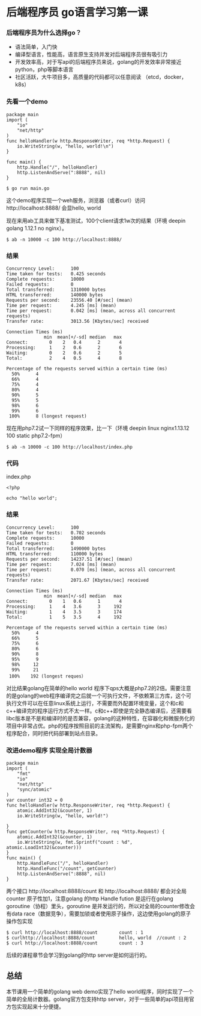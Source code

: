 # 后端程序员 go语言学习第一课

### 后端程序员为什么选择go？

- 语法简单，入门快
- 编译型语言，性能高，语言原生支持并发对后端程序员很有吸引力
- 开发效率高，对于写api的后端程序员来说，golang的开发效率非常接近python，php等脚本语言
- 社区活跃，大牛项目多，高质量的代码都可以任意阅读 （etcd，docker，k8s）

### 先看一个demo

```
package main
import (
    "io"
    "net/http"
)
func helloHandler(w http.ResponseWriter, req *http.Request) {
    io.WriteString(w, "hello, world!\n")
}

func main() {
    http.Handle("/", helloHandler)
    http.ListenAndServe(":8888", nil)
}
```

```
$ go run main.go
```

这个demo程序实现一个weh服务，浏览器（或者curl）访问 http://localhost:8888/ 会显hello, world

现在来用ab工具来做下基准测试，100个client请求1w次的结果（环境 deepin golang 1.12.1  no nginx）。
```
$ ab -n 10000 -c 100 http://localhost:8888/
```
### 结果

```
Concurrency Level:      100
Time taken for tests:   0.425 seconds
Complete requests:      10000
Failed requests:        0
Total transferred:      1310000 bytes
HTML transferred:       140000 bytes
Requests per second:    23556.40 [#/sec] (mean)
Time per request:       4.245 [ms] (mean)
Time per request:       0.042 [ms] (mean, across all concurrent requests)
Transfer rate:          3013.56 [Kbytes/sec] received

Connection Times (ms)
              min  mean[+/-sd] median   max
Connect:        0    2   0.4      2       4
Processing:     1    2   0.6      2       6
Waiting:        0    2   0.6      2       5
Total:          2    4   0.5      4       8

Percentage of the requests served within a certain time (ms)
  50%      4
  66%      4
  75%      4
  80%      4
  90%      5
  95%      5
  98%      6
  99%      6
 100%      8 (longest request)
```

现在用php7.2试一下同样的程序效果，比一下（环境 deepin linux nginx1.13.12 100 static php7.2-fpm） 

```
$ ab -n 10000 -c 100 http://localhost/index.php
```

### 代码
index.php
``` 
<?php

echo "hello world";
```

### 结果
```
Concurrency Level:      100
Time taken for tests:   0.702 seconds
Complete requests:      10000
Failed requests:        0
Total transferred:      1490000 bytes
HTML transferred:       110000 bytes
Requests per second:    14237.51 [#/sec] (mean)
Time per request:       7.024 [ms] (mean)
Time per request:       0.070 [ms] (mean, across all concurrent requests)
Transfer rate:          2071.67 [Kbytes/sec] received

Connection Times (ms)
              min  mean[+/-sd] median   max
Connect:        0    1   0.6      1       4
Processing:     1    4   3.6      3     192
Waiting:        1    4   3.5      3     174
Total:          1    5   3.5      4     192

Percentage of the requests served within a certain time (ms)
  50%      4
  66%      5
  75%      6
  80%      6
  90%      8
  95%      9
  98%     12
  99%     21
 100%    192 (longest reques）
 ```

对比结果golang在简单的hello world 程序下qps大概是php7.2的2倍。需要注意的是golang的web程序编译完之后就一个可执行文件，不依赖第三方库，这个可执行文件可以在任意linux系统上运行，不需要而外配置环境变量，这个和c和c++编译完的程序运行方式不太一样。c和c++即使是完全静态编译后，还需要看libc版本是不是和编译时的是否兼容，golang的这种特性，在容器化和微服务化的项目中非常占优。php的程序按照目前的主流架构，是需要nginx和php-fpm两个程序配合，同时把代码部署到站点目录。

### 改进demo程序 实现全局计数器

```
package main
import (
	"fmt"
	"io"
	"net/http"
	"sync/atomic"
)
var counter int32 = 0
func helloHandler(w http.ResponseWriter, req *http.Request) {
	atomic.AddInt32(&counter, 1)
	io.WriteString(w, "hello, world!")

}
func getCounter(w http.ResponseWriter, req *http.Request) {
	atomic.AddInt32(&counter, 1)
	io.WriteString(w, fmt.Sprintf("count : %d", atomic.LoadInt32(&counter)))
}
func main() {
	http.HandleFunc("/", helloHandler)
	http.HandleFunc("/count", getCounter)
	http.ListenAndServe(":8888", nil)
}
````

两个接口 http://localhost:8888/count 和 http://localhost:8888/ 都会对全局counter 原子性加1，注意golang 的http Handle fution 是运行在golang goroutine（协程）里头，goroutine 是并发运行的，所以对全局的counter修改会有data race（数据竞争），需要加锁或者使用原子操作，这边使用golang的原子操作包实现

```
$ curl http://localhost:8888/count        count : 1
$ curlhttp://localhost:8888/count         hello, world  //count : 2
$ curl http://localhost:8888/count        count : 3
```

后续的课程章节会学习到golang的http server是如何运行的。


## 总结

本节课用一个简单的golang web demo实现了hello world程序，同时实现了一个简单的全局计数器。golang官方包支持http server，对于一些简单的api项目用官方包实现起来十分便捷。 
